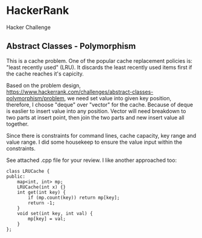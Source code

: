 # HackerRank
Hacker Challenge
## Abstract Classes - Polymorphism

This is a cache problem. One of the popular cache replacement policies is: "least recently used" (LRU). It discards the least recently used items first if the cache reaches it's capicity. 

Based on the problem design, https://www.hackerrank.com/challenges/abstract-classes-polymorphism/problem, we need set value into given key position, therefore, I choose "deque" over "vector" for the cache. Because of deque is easlier to insert value into any position. Vector will need breakdown to two parts at insert point, then join the two parts and new insert value all together. 

Since there is constraints for command lines, cache capacity, key range and value range. I did some housekeep to ensure the value input within the constraints. 

See attached .cpp file for your review. 
I like another approached too:
```
class LRUCache {
public:
	map<int, int> mp;
	LRUCache(int x) {}
	int get(int key) {
		if (mp.count(key)) return mp[key];
		return -1;
	}
	void set(int key, int val) {
		mp[key] = val;
	}
};
```
